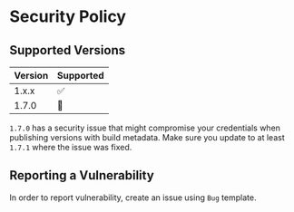 # Security Policy

## Supported Versions

| Version | Supported          |
| ------- | ------------------ |
| 1.x.x   | :white_check_mark: |
| 1.7.0   | :rotating_light:   |

`1.7.0` has a security issue that might compromise your credentials when publishing versions with build metadata. Make sure you update to at least `1.7.1` where the issue was fixed.

## Reporting a Vulnerability

In order to report vulnerability, create an issue using `Bug` template.
